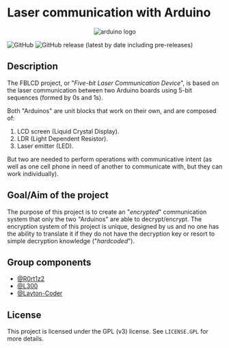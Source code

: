# Laser communication with Arduino
<p align="center">
  <img src="https://servicios.sawers.com.bo/wp-content/uploads/2017/08/arduino-logo-01.png" alt="arduino logo"/>
</p>

![GitHub](https://img.shields.io/github/license/FBLCD/laser_comm_arduino)
![GitHub release (latest by date including pre-releases)](https://img.shields.io/github/v/release/FBLCD/laser_comm_arduino?include_prereleases)

## Description
The FBLCD project, or "_Five-bit Laser Communication Device_", is based on the laser communication between two Arduino boards using 5-bit sequences (formed by 0s and 1s).

Both "Arduinos" are unit blocks that work on their own, and are composed of:
1. LCD screen (Liquid Crystal Display).
2. LDR (Light Dependent Resistor).
1. Laser emitter (LED).

But two are needed to perform operations with communicative intent (as well as one cell phone in need of another to communicate with, but they can work individually).

## Goal/Aim of the project

The purpose of this project is to create an "_encrypted_" communication system that only the two "Arduinos" are able to decrypt/encrypt. The encryption system of this project is unique, designed by us and no one has the ability to translate it if they do not have the decryption key or resort to simple decryption knowledge ("_hardcoded_").

## Group components

* [@R0rt1z2](https://github.com/R0rt1z2)
* [@L300](https://github.com/L303)
* [@Layton-Coder](https://github.com/Layton-Coder)

## License
This project is licensed under the GPL (v3) license. See `LICENSE.GPL` for more details.